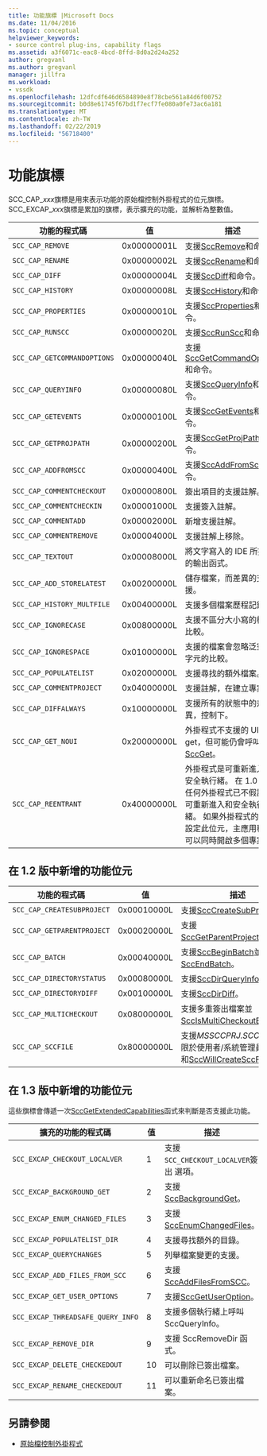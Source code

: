 ```yaml
---
title: 功能旗標 |Microsoft Docs
ms.date: 11/04/2016
ms.topic: conceptual
helpviewer_keywords:
- source control plug-ins, capability flags
ms.assetid: a3f6071c-eac8-4bcd-8ffd-8d0a2d24a252
author: gregvanl
ms.author: gregvanl
manager: jillfra
ms.workload:
- vssdk
ms.openlocfilehash: 12dfcdf646d6584890e8f78cbe561a84d6f00752
ms.sourcegitcommit: b0d8e61745f67bd1f7ecf7fe080a0fe73ac6a181
ms.translationtype: MT
ms.contentlocale: zh-TW
ms.lasthandoff: 02/22/2019
ms.locfileid: "56718400"
---
```

# <a name="capability-flags"></a>功能旗標
SCC_CAP_*xxx*旗標是用來表示功能的原始檔控制外掛程式的位元旗標。 SCC_EXCAP_*xxx*旗標是累加的旗標，表示擴充的功能，並解析為整數值。

|功能的程式碼|值|描述|
|---------------------|-----------|-----------------|
|`SCC_CAP_REMOVE`|0x00000001L|支援[SccRemove](../extensibility/sccremove-function.md)和命令。|
|`SCC_CAP_RENAME`|0x00000002L|支援[SccRename](../extensibility/sccrename-function.md)和命令。|
|`SCC_CAP_DIFF`|0x00000004L|支援[SccDiff](../extensibility/sccdiff-function.md)和命令。|
|`SCC_CAP_HISTORY`|0x00000008L|支援[SccHistory](../extensibility/scchistory-function.md)和命令。|
|`SCC_CAP_PROPERTIES`|0x00000010L|支援[SccProperties](../extensibility/sccproperties-function.md)和命令。|
|`SCC_CAP_RUNSCC`|0x00000020L|支援[SccRunScc](../extensibility/sccrunscc-function.md)和命令。|
|`SCC_CAP_GETCOMMANDOPTIONS`|0x00000040L|支援[SccGetCommandOptions](../extensibility/sccgetcommandoptions-function.md)和命令。|
|`SCC_CAP_QUERYINFO`|0x00000080L|支援[SccQueryInfo](../extensibility/sccqueryinfo-function.md)和命令。|
|`SCC_CAP_GETEVENTS`|0x00000100L|支援[SccGetEvents](../extensibility/sccgetevents-function.md)和命令。|
|`SCC_CAP_GETPROJPATH`|0x00000200L|支援[SccGetProjPath](../extensibility/sccgetprojpath-function.md)和命令。|
|`SCC_CAP_ADDFROMSCC`|0x00000400L|支援[SccAddFromScc](../extensibility/sccaddfromscc-function.md)和命令。|
|`SCC_CAP_COMMENTCHECKOUT`|0x00000800L|簽出項目的支援註解。|
|`SCC_CAP_COMMENTCHECKIN`|0x00001000L|支援簽入註解。|
|`SCC_CAP_COMMENTADD`|0x00002000L|新增支援註解。|
|`SCC_CAP_COMMENTREMOVE`|0x00004000L|支援註解上移除。|
|`SCC_CAP_TEXTOUT`|0x00008000L|將文字寫入的 IDE 所提供的輸出函式。|
|`SCC_CAP_ADD_STORELATEST`|0x00200000L|儲存檔案，而差異的支援。|
|`SCC_CAP_HISTORY_MULTFILE`|0x00400000L|支援多個檔案歷程記錄。|
|`SCC_CAP_IGNORECASE`|0x00800000L|支援不區分大小寫的檔案比較。|
|`SCC_CAP_IGNORESPACE`|0x01000000L|支援的檔案會忽略泛空白字元的比較。|
|`SCC_CAP_POPULATELIST`|0x02000000L|支援尋找的額外檔案。|
|`SCC_CAP_COMMENTPROJECT`|0x04000000L|支援註解，在建立專案。|
|`SCC_CAP_DIFFALWAYS`|0x10000000L|支援所有的狀態中的差異，控制下。|
|`SCC_CAP_GET_NOUI`|0x20000000L|外掛程式不支援的 UI get，但可能仍會呼叫 IDE [SccGet](../extensibility/sccget-function.md)。|
|`SCC_CAP_REENTRANT`|0x40000000L|外掛程式是可重新進入和安全執行緒。 在 1.0 版，任何外掛程式已不假設為可重新進入和安全執行緒。 如果外掛程式的 1.1 設定此位元，主應用程式可以同時開啟多個專案。|

## <a name="capability-bits-added-in-version-12"></a>在 1.2 版中新增的功能位元

|功能的程式碼|值|描述|
|---------------------|-----------|-----------------|
|`SCC_CAP_CREATESUBPROJECT`|0x00010000L|支援[SccCreateSubProject](../extensibility/scccreatesubproject-function.md)。|
|`SCC_CAP_GETPARENTPROJECT`|0x00020000L|支援[SccGetParentProjectPath](../extensibility/sccgetparentprojectpath-function.md)。|
|`SCC_CAP_BATCH`|0x00040000L|支援[SccBeginBatch](../extensibility/sccbeginbatch-function.md)並[SccEndBatch](../extensibility/sccendbatch-function.md)。|
|`SCC_CAP_DIRECTORYSTATUS`|0x00080000L|支援[SccDirQueryInfo](../extensibility/sccdirqueryinfo-function.md)。|
|`SCC_CAP_DIRECTORYDIFF`|0x00100000L|支援[SccDirDiff](../extensibility/sccdirdiff-function.md)。|
|`SCC_CAP_MULTICHECKOUT`|0x08000000L|支援多重簽出檔案並[SccIsMultiCheckoutEnabled](../extensibility/sccismulticheckoutenabled-function.md)。|
|`SCC_CAP_SCCFILE`|0x80000000L|支援*MSSCCPRJ.SCC*檔案 （受限於使用者/系統管理員覆寫） 和[SccWillCreateSccFile](../extensibility/sccwillcreatesccfile-function.md)。|

## <a name="capability-bits-added-in-version-13"></a>在 1.3 版中新增的功能位元
 這些旗標會傳遞一次[SccGetExtendedCapabilities](../extensibility/sccgetextendedcapabilities-function.md)函式來判斷是否支援此功能。

|擴充的功能的程式碼|值|描述|
|------------------------------|-----------|-----------------|
|`SCC_EXCAP_CHECKOUT_LOCALVER`|1|支援`SCC_CHECKOUT_LOCALVER`簽出 選項。|
|`SCC_EXCAP_BACKGROUND_GET`|2|支援[SccBackgroundGet](../extensibility/sccbackgroundget-function.md)。|
|`SCC_EXCAP_ENUM_CHANGED_FILES`|3|支援[SccEnumChangedFiles](../extensibility/sccenumchangedfiles-function.md)。|
|`SCC_EXCAP_POPULATELIST_DIR`|4|支援尋找額外的目錄。|
|`SCC_EXCAP_QUERYCHANGES`|5|列舉檔案變更的支援。|
|`SCC_EXCAP_ADD_FILES_FROM_SCC`|6|支援[SccAddFilesFromSCC](../extensibility/sccaddfilesfromscc-function.md)。|
|`SCC_EXCAP_GET_USER_OPTIONS`|7|支援[SccGetUserOption](../extensibility/sccgetuseroption-function.md)。|
|`SCC_EXCAP_THREADSAFE_QUERY_INFO`|8|支援多個執行緒上呼叫 SccQueryInfo。|
|`SCC_EXCAP_REMOVE_DIR`|9|支援 SccRemoveDir 函式。|
|`SCC_EXCAP_DELETE_CHECKEDOUT`|10|可以刪除已簽出檔案。|
|`SCC_EXCAP_RENAME_CHECKEDOUT`|11|可以重新命名已簽出檔案。|

## <a name="see-also"></a>另請參閱
- [原始檔控制外掛程式](../extensibility/source-control-plug-ins.md)
